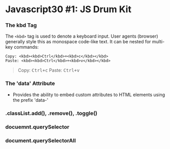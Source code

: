 # Javascript30 #1: JS Drum Kit

### The kbd Tag
The `<kbd>` tag is used to denote a keyboard input. User agents (browser) generally style this as monospace code-like text.
It can be nested for multi-key commands:
```
Copy: <kbd><kbd>Ctrl</kbd>+<kbd>c</kbd></kbd>
Paste: <kbd><kbd>Ctrl</kbd>+<kbd>v</kbd></kbd>
```
> Copy: <kbd><kbd>Ctrl</kbd>+<kbd>c</kbd></kbd>
> Paste: <kbd><kbd>Ctrl</kbd>+<kbd>v</kbd></kbd>

### The 'data' Attribute
- Provides the ability to embed custom attributes to HTML elements using the prefix 'data-'

### .classList.add(), .remove(), .toggle()

### docuemnt.querySelector

### document.querySelectorAll

